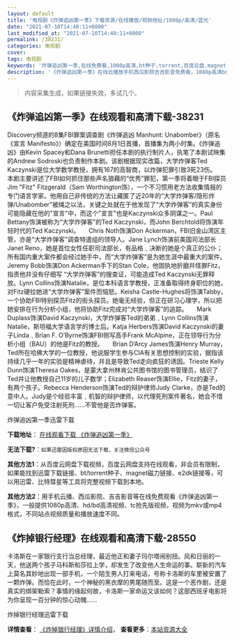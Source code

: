 ```yaml
---
layout: default
title: '电视剧《炸弹追凶第一季》下载资源/在线播放/视频地址/1080p/高清/蓝光'
date: "2021-07-10T14:40:11+0800"
last_modified_at: "2021-07-10T14:40:11+0800"
permalink: /38231/
categories: 电视剧
cover:
tags: 电视剧
keywords: '炸弹追凶第一季,在线免费看,1080p高清,bt种子,torrent,百度云盘,magnet,磁力链,迅雷下载资源'
description: '《炸弹追凶第一季》在线云播放手机西瓜影院吉吉影音免费看，1080p高清bd/hd未删减完整版和tc抢先枪版，mkv/mp4格式，附带bt/torrent种子、magnet/磁力链、百度云盘、网盘资源迅雷下载链接'
---
```


>内容采集生成，如果链接失效，多试几个。


## 《炸弹追凶第一季》在线观看和高清下载-38231

Discovery频道的8集FBI罪案调查剧《炸弹追凶 Manhunt: Unabomber》（原名《宣言 Manifesto》）确定在美国时间8月1日首播，首播集为两小时集。《炸弹追凶》由Kevin Spacey和Dana Brunetti担任本剧的执行制片人，执笔了本剧试映集的Andrew Sodroski也负责制作本剧。该剧根据现实改篇，大学炸弹客Ted Kaczynski是位大学数学教授，拥有167的高智商，以炸弹犯罪引致3死23伤。　　本剧主要讲述了FBI如何抓住那些声名狼藉的“优秀”罪犯，第一季将着眼于FBI探员Jim "Fitz" Fitzgerald（Sam Worthington饰），一个不习惯用老方法收集情报的专门语言学家。他用自己非传统的方法让藏匿了近20年的“大学炸弹客/隐形炸弹/Unabomber”被绳之以法，关键之处就在于他发现了“大学炸弹客”的真实身份可能隐藏在他的"宣言"中，而这个"宣言"也是Kaczynski众多阴谋之一。Paul Bettany饰演被称为“大学炸弹客”的Ted Kaczynski，而John Berchtold将饰演年轻时代的Ted Kaczynski。　　Chris Noth饰演Don Ackerman，FBI旧金山湾区主管，亦是“大学炸弹客”调查特遣组的领导人。Jane Lynch饰演前美国司法部长Janet Reno，她是首位女性任职司法部长，有品格﹑决断的她是个真正的公仆；所有国内重大案件都会经过她手中，而“大学炸弹客”是为她生涯中最重大的案件。　　Jeremy Bobb饰演Don Ackerman手下的Stan Cole，他固执地折磨幷怪罪Fitz，指责他幷没有仔细写 “大学炸弹客”的搜查证，可能造成Ted Kaczynski无罪释放。Lynn Collins饰演Natalie，是位本科语言学教授，正准备取得终身职位的她，对Fitz硬拉她进“大学炸弹客”案件而恼怒。Keisha Castle-Hughes将饰演Tabby，一个协助FBI特别探员Fitz的街头探员。她毫无经验，但正在研习心理学，所以把她安排在行为分析小组，他将协助Fitz完成对“大学炸弹客”的追踪。　　Mark Duplass饰演David Kaczynski，大学炸弹客Ted的弟弟﹑Lynn Collins饰演Natalie，斯坦福大学语言学的博士后。Katja Herbers饰演David Kaczynski的妻子Linda﹑Brían F. O’Byrne饰演FBI侧写高手Frank McAlpine，正在领导行为分析小组（BAU）的他是Fitz的教授。　　Brian D’Arcy James饰演Henry Murray，Ted所在哈佛大学的一位教授，他说服学生参与CIA有关思想控制的实验，据指该持续几乎一年的实验是精神虐待，幷且是导致Ted走向疯狂的诱因。Trieste Kelly Dunn饰演Theresa Oakes，是蒙大拿州林肯公共图书馆的图书管理员，结识了Ted幷让他教授自己11岁的儿子数学；Elizabeth Reaser饰演Ellie，Fitz的妻子，有两个孩子。Rebecca Henderson饰演Ted的辩护律师Judy Clarke，亦是Ted的意中人。Judy是个经验丰富﹑机智的辩护律师，以代理死刑案件著名，她会不惜一切让客户免受注射死刑……不管他是否炸弹客。


炸弹追凶第一季迅雷下载

**下载地址**： [在线观看下载 《炸弹追凶第一季》](https://www.993dy.com//vod-detail-id-26958.html) 


**无法下载?**：`如果迅雷因版权原因无法下载，关注微信公众号 `

**其他方法1**：从百度云网盘下载视频，百度云网盘支持在线观看，非会员有限制，如果能找到迅雷下载链接、bt/torrent种子、magnet磁力链接、e2dk链接等，可以用迅雷、比特彗星等工具将完整视频下载到本地。

**其他方法2**：用手机云播、西瓜影院、吉吉影音等在线免费观看《炸弹追凶第一季》，一般提供1080p高清、hd/bd高清视频、tc抢先版视频，视频为mkv或mp4格式，不同站点视频质量和播放速度不同。


## 《炸掉银行经理》在线观看和高清下载-28550

卡洛斯在一家银行支行当总经理，最近他正和妻子玛尔塔闹别扭。风和日丽的一天，他送两个孩子马科斯和莎拉上学，却发生了改变他人生命运的事。崭新的汽车上莫名其妙地出现一部手机，一个陌生男人打来电话，号称卡洛斯的车里被安置了一颗炸弹。而恰在此时，一个神秘的黑衣摩的男尾随而至。这是一个恶作剧，还是真实的绑架勒索？事情的缘起何故，卡洛斯一家命运又该如何？这部西班牙电影将为你呈现一百分钟的惊心动魄……


炸掉银行经理迅雷下载

**详情查看**： [《炸掉银行经理》详情介绍](/movie/28550/)， **查看更多**：[本站资源大全](/movie/t/all/)


